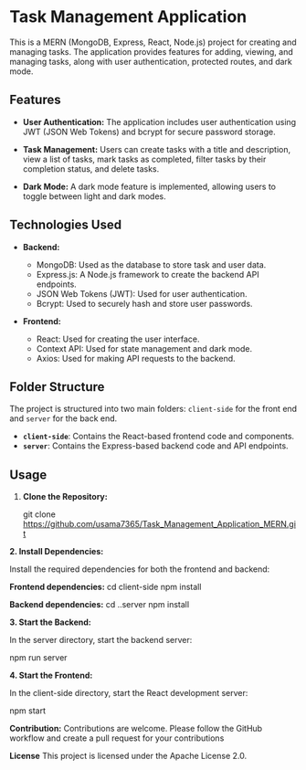 # Task Management Application

This is a MERN (MongoDB, Express, React, Node.js) project for creating and managing tasks. The application provides features for adding, viewing, and managing tasks, along with user authentication, protected routes, and dark mode.

## Features

- **User Authentication:** The application includes user authentication using JWT (JSON Web Tokens) and bcrypt for secure password storage.

- **Task Management:** Users can create tasks with a title and description, view a list of tasks, mark tasks as completed, filter tasks by their completion status, and delete tasks.

- **Dark Mode:** A dark mode feature is implemented, allowing users to toggle between light and dark modes.

## Technologies Used

- **Backend:**
  - MongoDB: Used as the database to store task and user data.
  - Express.js: A Node.js framework to create the backend API endpoints.
  - JSON Web Tokens (JWT): Used for user authentication.
  - Bcrypt: Used to securely hash and store user passwords.

- **Frontend:**
  - React: Used for creating the user interface.
  - Context API: Used for state management and dark mode.
  - Axios: Used for making API requests to the backend.

## Folder Structure

The project is structured into two main folders: `client-side` for the front end and `server` for the back end.

- **`client-side`**: Contains the React-based frontend code and components.
- **`server`**: Contains the Express-based backend code and API endpoints.

## Usage

1. **Clone the Repository:**

   git clone https://github.com/usama7365/Task_Management_Application_MERN.git
   
**2. Install Dependencies:**

Install the required dependencies for both the frontend and backend:

**Frontend dependencies:**
cd client-side
npm install

**Backend dependencies:**
cd ..server
npm install

**3. Start the Backend:**

In the server directory, start the backend server:

npm run server

**4. Start the Frontend:**

In the client-side directory, start the React development server:

npm start


**Contribution:**
Contributions are welcome. Please follow the GitHub workflow and create a pull request for your contributions


**License**
This project is licensed under the Apache License 2.0.



